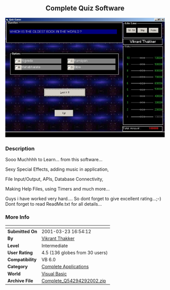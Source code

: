 ﻿<div align="center">

## Complete Quiz Software

<img src="PIC20022101326229570.jpg">
</div>

### Description

Sooo Muchhhh to Learn... from this software...

Sexy Special Effects, adding music in application,

File Input/Output, APIs, Database Connectivity,

Making Help Files, using Timers and much more...

Guys i have worked very hard.... So dont forget to give excellent rating...;-) Dont forget to read ReadMe.txt for all details...
 
### More Info
 


<span>             |<span>
---                |---
**Submitted On**   |2001-03-23 16:54:12
**By**             |[Vikrant Thakker](https://github.com/Planet-Source-Code/PSCIndex/blob/master/ByAuthor/vikrant-thakker.md)
**Level**          |Intermediate
**User Rating**    |4.5 (136 globes from 30 users)
**Compatibility**  |VB 6\.0
**Category**       |[Complete Applications](https://github.com/Planet-Source-Code/PSCIndex/blob/master/ByCategory/complete-applications__1-27.md)
**World**          |[Visual Basic](https://github.com/Planet-Source-Code/PSCIndex/blob/master/ByWorld/visual-basic.md)
**Archive File**   |[Complete\_Q54294292002\.zip](https://github.com/Planet-Source-Code/vikrant-thakker-complete-quiz-software__1-31650/archive/master.zip)








